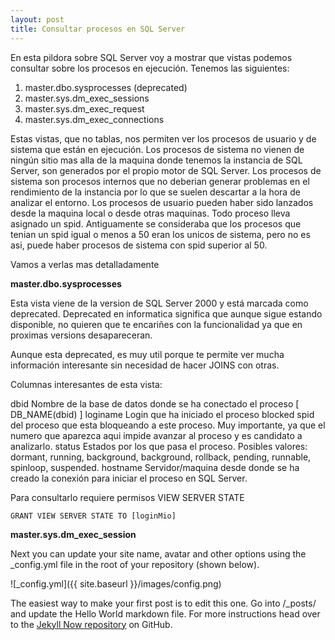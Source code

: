 ```yaml
---
layout: post
title: Consultar procesos en SQL Server
---
```


En esta pildora sobre SQL Server voy a mostrar que vistas podemos consultar sobre los procesos en ejecución. Tenemos las siguientes:

1) master.dbo.sysprocesses (deprecated)
2) master.sys.dm_exec_sessions
3) master.sys.dm_exec_request
4) master.sys.dm_exec_connections

Estas vistas, que no tablas, nos permiten ver los procesos de usuario y de sistema que están en ejecución.
Los procesos de sistema no vienen de ningún sitio mas alla de la maquina donde tenemos la instancia de SQL Server, son generados por el propio motor de SQL Server. Los procesos de sistema son procesos internos que no deberian generar problemas en el rendimiento de la instancia por lo que se suelen descartar a la hora de analizar el entorno.
Los procesos de usuario pueden haber sido lanzados desde la maquina local o desde otras maquinas.
Todo proceso lleva asignado un spid. Antiguamente se consideraba que los procesos que tenian un spid igual o menos a 50 eran los unicos de sistema, pero no es asi, puede haber procesos de sistema con spid superior al 50. 

Vamos a verlas mas detalladamente

**master.dbo.sysprocesses**

Esta vista viene de la version de SQL Server 2000 y está marcada como deprecated. Deprecated en informatica significa que aunque sigue estando disponible, no quieren que te encariñes con la funcionalidad ya que en proximas versions desapareceran.

Aunque esta deprecated, es muy util porque te permite ver mucha información interesante sin necesidad de hacer JOINS con otras.

Columnas interesantes de esta vista:


dbid      Nombre de la base de datos donde se ha conectado el proceso [ DB_NAME(dbid) ]
loginame  Login que ha iniciado el proceso
blocked   spid del proceso que esta bloqueando a este proceso. Muy importante, ya que el numero que aparezca aqui impide avanzar al proceso y es candidato a analizarlo.
status    Estados por los que pasa el proceso. Posibles valores: dormant, running, background, background, rollback, pending, runnable, spinloop, suspended.
hostname  Servidor/maquina desde donde se ha creado la conexión para iniciar el proceso en SQL Server.

Para consultarlo requiere permisos VIEW SERVER STATE
``` T-SQL
GRANT VIEW SERVER STATE TO [loginMio]
```

**master.sys.dm_exec_session**

Next you can update your site name, avatar and other options using the _config.yml file in the root of your repository (shown below).

![_config.yml]({{ site.baseurl }}/images/config.png)

The easiest way to make your first post is to edit this one. Go into /_posts/ and update the Hello World markdown file. For more instructions head over to the [Jekyll Now repository](https://github.com/barryclark/jekyll-now) on GitHub.
